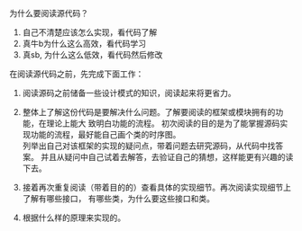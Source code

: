 

为什么要阅读源代码？

1. 自己不清楚应该怎么实现，看代码了解
2. 真牛b为什么这么高效，看代码学习
3. 真sb, 为什么这么低效，看代码然后修改


在阅读源代码之前，先完成下面工作：

1. 阅读源码之前储备一些设计模式的知识，阅读起来将更省力。

2. 整体上了解这份代码是要解决什么问题。了解要阅读的框架或模块拥有的功能，在理论上能大
   致明白功能的流程。
   初次阅读的目的是为了能掌握源码实现功能的流程，最好能自己画个类的时序图。  
   列举出自己对该框架的实现的疑问点，带着问题去研究源码，从代码中找答案。
   并且从疑问中自己试着去解答，去验证自己的猜想，这样能更有兴趣的读下去。
3. 接着再次重复阅读（带着目的的）查看具体的实现细节。再次阅读实现细节上了解有哪些接口，
   有哪些类，为什么要这些接口和类。
4. 根据什么样的原理来实现的。

